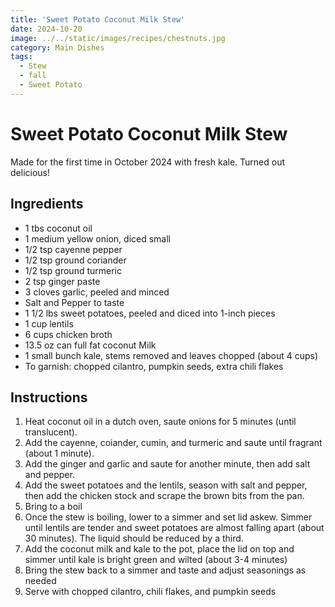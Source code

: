 ```yaml
---
title: 'Sweet Potato Coconut Milk Stew'
date: 2024-10-20
image: ../../static/images/recipes/chestnuts.jpg
category: Main Dishes
tags: 
  - Stew
  - fall
  - Sweet Potato
---
```



# Sweet Potato Coconut Milk Stew

Made for the first time in October 2024 with fresh kale. Turned out delicious!
  
## Ingredients
- 1 tbs coconut oil
- 1 medium yellow onion, diced small
- 1/2 tsp cayenne pepper
- 1/2 tsp ground coriander
- 1/2 tsp ground turmeric
- 2 tsp ginger paste
- 3 cloves garlic, peeled and minced
- Salt and Pepper to taste
- 1 1/2 lbs sweet potatoes, peeled and diced into 1-inch pieces
- 1 cup lentils
- 6 cups chicken broth
- 13.5 oz can full fat coconut Milk
- 1 small bunch kale, stems removed and leaves chopped (about 4 cups)
- To garnish: chopped cilantro, pumpkin seeds, extra chili flakes

## Instructions
1. Heat coconut oil in a dutch oven, saute onions for 5 minutes (until translucent). 
2. Add the cayenne, coiander, cumin, and turmeric and saute until fragrant (about 1 minute).
3. Add the ginger and garlic and saute for another minute, then add salt and pepper.
4. Add the sweet potatoes and the lentils, season with salt and pepper, then add the chicken stock and scrape the brown bits from the pan.
5. Bring to a boil
6. Once the stew is boiling, lower to a simmer and set lid askew. Simmer until lentils are tender and sweet potatoes are almost falling apart (about 30 minutes). The liquid should be reduced by a third.
7. Add the coconut milk and kale to the pot, place the lid on top and simmer until kale is bright green and wilted (about 3-4 minutes)
8. Bring the stew back to a simmer and taste and adjust seasonings as needed
9. Serve with chopped cilantro, chili flakes, and pumpkin seeds




